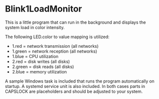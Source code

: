 Blink1LoadMonitor
===

This is a little program that can run in the background and displays the system load in color intensity.

The following LED.color to value mapping is utilized:
 - 1.red = network transmission (all networks)
 - 1.green = network reception (all networks)
 - 1.blue = CPU utilization
 - 2.red = disk writes (all disks)
 - 2.green = disk reads (all disks)
 - 2.blue = memory utilization

A sample Windows task is included that runs the program automatically on startup.
A systemd service unit is also included.
In both cases parts in CAPSLOCK are placeholders and should be adjusted to your system.

